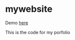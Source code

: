 # mywebsite

Demo <a href="https://shiva-vardhineedi.netlify.app/" target="_blank">here</a>

This is the code for my porfolio
